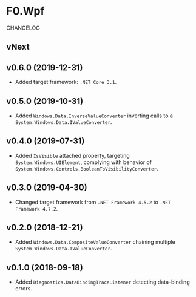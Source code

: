 # F0.Wpf
CHANGELOG

## vNext

## v0.6.0 (2019-12-31)
- Added target framework: `.NET Core 3.1`.

## v0.5.0 (2019-10-31)
- Added `Windows.Data.InverseValueConverter` inverting calls to a `System.Windows.Data.IValueConverter`.

## v0.4.0 (2019-07-31)
- Added `IsVisible` attached property, targeting `System.Windows.UIElement`, complying with behavior of `System.Windows.Controls.BooleanToVisibilityConverter`.

## v0.3.0 (2019-04-30)
- Changed target framework from `.NET Framework 4.5.2` to `.NET Framework 4.7.2`.

## v0.2.0 (2018-12-21)
- Added `Windows.Data.CompositeValueConverter` chaining multiple `System.Windows.Data.IValueConverter`.

## v0.1.0 (2018-09-18)
- Added `Diagnostics.DataBindingTraceListener` detecting data-binding errors.
